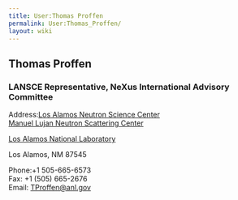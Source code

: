 ```yaml
---
title: User:Thomas Proffen
permalink: User:Thomas_Proffen/
layout: wiki
---
```


Thomas Proffen
--------------

### LANSCE Representative, NeXus International Advisory Committee

Address:[Los Alamos Neutron Science Center](http://lansce.lanl.gov)  
[Manuel Lujan Neutron Scattering
Center](http://www.lansce.lanl.gov/lujan/index.html)

[Los Alamos National Laboratory](http://www.lanl.gov)

Los Alamos, NM 87545

<!-- -->

Phone:+1 505-665-6573  
Fax: +1 (505) 665-2676  
Email: [TProffen@anl.gov](mailto:TProffen@lanl.gov)  
